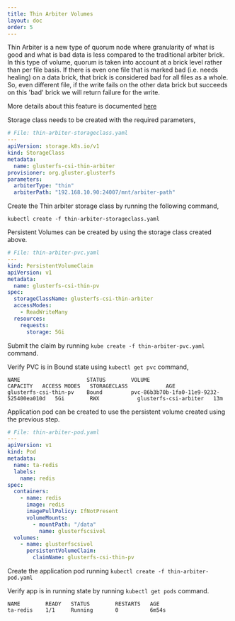 ```yaml
---
title: Thin Arbiter Volumes
layout: doc
order: 5
---
```


Thin Arbiter is a new type of quorum node where granularity of what is
good and what is bad data is less compared to the traditional arbiter
brick. In this type of volume, quorum is taken into account at a brick
level rather than per file basis. If there is even one file that is
marked bad (i.e. needs healing) on a data brick, that brick is
considered bad for all files as a whole. So, even different file, if
the write fails on the other data brick but succeeds on this 'bad'
brick we will return failure for the write.

More details about this feature is documented
[here](https://docs.gluster.org/en/latest/Administrator%20Guide/Thin-Arbiter-Volumes/)

Storage class needs to be created with the required parameters,


```yaml
# File: thin-arbiter-storageclass.yaml
---
apiVersion: storage.k8s.io/v1
kind: StorageClass
metadata:
  name: glusterfs-csi-thin-arbiter
provisioner: org.gluster.glusterfs
parameters:
  arbiterType: "thin"
  arbiterPath: "192.168.10.90:24007/mnt/arbiter-path"
```

Create the Thin arbiter storage class by running the following command,

```
kubectl create -f thin-arbiter-storageclass.yaml
```

Persistent Volumes can be created by using the storage class created above.

```yaml
# File: thin-arbiter-pvc.yaml
---
kind: PersistentVolumeClaim
apiVersion: v1
metadata:
  name: glusterfs-csi-thin-pv
spec:
  storageClassName: glusterfs-csi-thin-arbiter
  accessModes:
    - ReadWriteMany
  resources:
    requests:
      storage: 5Gi
```

Submit the claim by running `kube create -f thin-arbiter-pvc.yaml`
command.

Verify PVC is in Bound state using `kubectl get pvc` command,

```
NAME                     STATUS        VOLUME                                     CAPACITY   ACCESS MODES   STORAGECLASS            AGE
glusterfs-csi-thin-pv    Bound         pvc-86b3b70b-1fa0-11e9-9232-525400ea010d   5Gi        RWX            glusterfs-csi-arbiter   13m
```

Application pod can be created to use the persistent volume created
using the previous step.

```yaml
# File: thin-arbiter-pod.yaml
---
apiVersion: v1
kind: Pod
metadata:
  name: ta-redis
  labels:
    name: redis
spec:
  containers:
    - name: redis
      image: redis
      imagePullPolicy: IfNotPresent
      volumeMounts:
        - mountPath: "/data"
          name: glusterfscsivol
  volumes:
    - name: glusterfscsivol
      persistentVolumeClaim:
        claimName: glusterfs-csi-thin-pv
```

Create the application pod running `kubectl create -f
thin-arbiter-pod.yaml`

Verify app is in running state by running `kubectl get pods` command.

```
NAME        READY   STATUS        RESTARTS   AGE
ta-redis    1/1     Running       0          6m54s
```
